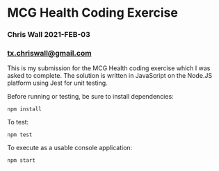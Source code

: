 # MCG Health Coding Exercise

### Chris Wall 2021-FEB-03
### <tx.chriswall@gmail.com>


This is my submission for the MCG Health coding exercise which I was asked to complete.  The solution is written in JavaScript on the Node.JS platform using Jest for unit testing.

Before running or testing, be sure to install dependencies:

`npm install`

To test:

`npm test`

To execute as a usable console application:

`npm start`

